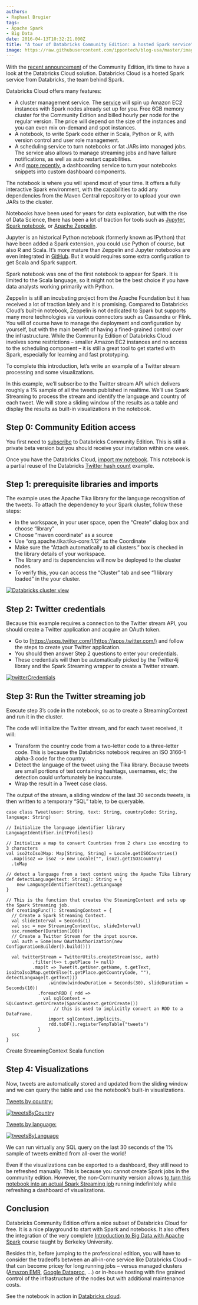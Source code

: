 ```yaml
---
authors:
- Raphael Brugier
tags:
- Apache Spark
- Big Data
date: 2016-04-13T10:32:21.000Z
title: "A tour of Databricks Community Edition: a hosted Spark service"
image: https://raw.githubusercontent.com/ippontech/blog-usa/master/images/2017/01/databricks_logoTM_rgb_TM.svg
---
```


With the [recent announcement](https://databricks.com/blog/2016/02/17/introducing-databricks-community-edition-apache-spark-for-all.html) of the Community Edition, it’s time to have a look at the Databricks Cloud solution. Databricks Cloud is a hosted Spark service from Databricks, the team behind Spark.

Databricks Cloud offers many features:

- A cluster management service. The [service](https://docs.cloud.databricks.com/docs/latest/databricks_guide/02%20Product%20Overview/01%20Clusters.html) will spin up Amazon EC2 instances with Spark nodes already set up for you. Free 6GB memory cluster for the Community Edition and billed hourly per node for the regular version. The price will depend on the size of the instances and you can even mix on-demand and spot instances.
- A notebook, to write Spark code either in Scala, Python or R, with version control and user role management.
- A scheduling service to turn notebooks or fat JARs into managed jobs. The service also allows to manage streaming jobs and have failure notifications, as well as auto restart capabilities.
- And [more recently](https://databricks.com/blog/2016/02/17/introducing-databricks-dashboards.html), a dashboarding service to turn your notebooks snippets into custom dashboard components.

The notebook is where you will spend most of your time. It offers a fully interactive Spark environment, with the capabilities to add any dependencies from the Maven Central repository or to upload your own JARs to the cluster.

Notebooks have been used for years for data exploration, but with the rise of Data Science, there has been a lot of traction for tools such as [Jupyter](http://jupyter.org/), [Spark notebook](http://spark-notebook.io/), or [Apache Zeppelin](https://zeppelin.incubator.apache.org/).

Jupyter is an historical Python notebook (formerly known as IPython) that have been added a Spark extension, you could use Python of course, but also R and Scala. It’s more mature than Zeppelin and Jupyter notebooks are even integrated in [GitHub](https://github.com/blog/1995-github-jupyter-notebooks-3). But it would requires some extra configuration to get Scala and Spark support.

Spark notebook was one of the first notebook to appear for Spark. It is limited to the Scala language, so it might not be the best choice if you have data analysts working primarily with Python.

Zeppelin is still an incubating project from the Apache Foundation but it has received a lot of traction lately and it is promising. Compared to Databricks Cloud’s built-in notebook, Zeppelin is not dedicated to Spark but supports many more technologies via various connectors such as Cassandra or Flink. You will of course have to manage the deployment and configuration by yourself, but with the main benefit of having a fined-grained control over the infrastructure. While the Community Edition of Databricks Cloud involves some restrictions – smaller Amazon EC2 instances and no access to the scheduling component – it is still a great tool to get started with Spark, especially for learning and fast prototyping.

To complete this introduction, let’s write an example of a Twitter stream processing and some visualizations.

In this example, we’ll subscribe to the Twitter stream API which delivers roughly a 1% sample of all the tweets published in realtime. We’ll use Spark Streaming to process the stream and identify the language and country of each tweet.
 We will store a sliding window of the results as a table and display the results as built-in visualizations in the notebook.

## Step 0: Community Edition access

You first need to [subscribe](http://go.databricks.com/databricks-community-edition-beta-waitlist) to Databricks Community Edition. This is still a private beta version but you should receive your invitation within one week.

Once you have the Databricks Cloud, [import my notebook](https://databricks-prod-cloudfront.cloud.databricks.com/public/4027ec902e239c93eaaa8714f173bcfc/7631468844903857/1641217975453210/8780643444584178/latest.html). This notebook is a partial reuse of the Databricks [Twitter hash count](https://docs.cloud.databricks.com/docs/latest/databricks_guide/index.html#08%20Spark%20Streaming/03%20Twitter%20Hashtag%20Count%20-%20Scala.html) example.

## Step 1: prerequisite libraries and imports

The example uses the Apache Tika library for the language recognition of the tweets.
 To attach the dependency to your Spark cluster, follow these steps:

- In the workspace, in your user space, open the “Create” dialog box and choose “library”
- Choose “maven coordinate” as a source
- Use “org.apache.tika:tika-core:1.12” as the Coordinate
- Make sure the “Attach automatically to all clusters.” box is checked in the library details of your workspace.
- The library and its dependencies will now be deployed to the cluster nodes.
- To verify this, you can access the “Cluster” tab and see “1 library loaded” in the your cluster.

[![Databricks cluster view](https://raw.githubusercontent.com/ippontech/blog-usa/master/images/2016/03/clusterView-1024x487.png)](https://raw.githubusercontent.com/ippontech/blog-usa/master/images/2016/03/clusterView.png)

## Step 2: Twitter credentials

Because this example requires a connection to the Twitter stream API, you should create a Twitter application and acquire an OAuth token.

- Go to [https://apps.twitter.com/](https://apps.twitter.com/) and follow the steps to create your Twitter application.
- You should then answer Step 2 questions to enter your credentials.
- These credentials will then be automatically picked by the Twitter4j library and the Spark Streaming wrapper to create a Twitter stream.

[![twitterCredentials](https://raw.githubusercontent.com/ippontech/blog-usa/master/images/2016/03/twitterCredentials-1024x354.png)](https://raw.githubusercontent.com/ippontech/blog-usa/master/images/2016/03/twitterCredentials.png)

## Step 3: Run the Twitter streaming job

Execute step 3’s code in the notebook, so as to create a StreamingContext and run it in the cluster.

The code will initialize the Twitter stream, and for each tweet received, it will:

- Transform the country code from a two-letter code to a three-letter code. This is because the Databricks notebook requires an ISO 3166-1 alpha-3 code for the country.
- Detect the language of the tweet using the Tika library. Because tweets are small portions of text containing hashtags, usernames, etc; the detection could unfortunately be inaccurate.
- Wrap the result in a Tweet case class.

The output of the stream, a sliding window of the last 30 seconds tweets, is then written to a temporary “SQL” table, to be queryable.

```language-scala
case class Tweet(user: String, text: String, countryCode: String, language: String)

// Initialize the language identifier library
LanguageIdentifier.initProfiles()

// Initialize a map to convert Countries from 2 chars iso encoding to 3 characters
val iso2toIso3Map: Map[String, String] = Locale.getISOCountries()
  .map(iso2 => iso2 -> new Locale("", iso2).getISO3Country)
  .toMap

// detect a language from a text content using the Apache Tika library
def detectLanguage(text: String): String = {
    new LanguageIdentifier(text).getLanguage
}

// This is the function that creates the SteamingContext and sets up the Spark Streaming job.
def creatingFunc(): StreamingContext = {
  // Create a Spark Streaming Context.
  val slideInterval = Seconds(1)
  val ssc = new StreamingContext(sc, slideInterval)
  ssc.remember(Duration(100))
  // Create a Twitter Stream for the input source.
  val auth = Some(new OAuthAuthorization(new ConfigurationBuilder().build()))

  val twitterStream = TwitterUtils.createStream(ssc, auth)
          .filter(t=> t.getPlace != null)
          .map(t => Tweet(t.getUser.getName, t.getText, iso2toIso3Map.getOrElse(t.getPlace.getCountryCode, ""), detectLanguage(t.getText)))
                .window(windowDuration = Seconds(30), slideDuration = Seconds(10))
            .foreachRDD { rdd =>
              val sqlContext = SQLContext.getOrCreate(SparkContext.getOrCreate())
                  // this is used to implicitly convert an RDD to a DataFrame.
                import sqlContext.implicits._
                rdd.toDF().registerTempTable("tweets")
            }
  ssc
}
```

Create StreamingContext Scala function
## Step 4: Visualizations

Now, tweets are automatically stored and updated from the sliding window and we can query the table and use the notebook’s built-in visualizations.

<span style="text-decoration: underline;">Tweets by country:</span>

[![tweetsByCountry](https://raw.githubusercontent.com/ippontech/blog-usa/master/images/2016/03/tweetsByCountry-1024x459.png)](https://raw.githubusercontent.com/ippontech/blog-usa/master/images/2016/03/tweetsByCountry.png)

<span style="text-decoration: underline;">Tweets by language:</span>

[![tweetsByLanguage](https://raw.githubusercontent.com/ippontech/blog-usa/master/images/2016/03/tweetsByLanguage-1024x494.png)](https://raw.githubusercontent.com/ippontech/blog-usa/master/images/2016/03/tweetsByLanguage.png)

We can run virtually any SQL query on the last 30 seconds of the 1% sample of tweets emitted from all-over the world!

Even if the visualizations can be exported to a dashboard, they still need to be refreshed manually. This is because you cannot create Spark jobs in the community edition. However, the non-Community version allows [to turn this notebook into an actual Spark Streaming job](https://community.cloud.databricks.com/?o=7631468844903857#externalnotebook/https%3A%2F%2Fdocs.cloud.databricks.com%2Fdocs%2Flatest%2Fdatabricks_guide%2Findex.html%2302%2520Product%2520Overview%2F06%2520Jobs.html) running indefinitely while refreshing a dashboard of visualizations.

## Conclusion

Databricks Community Edition offers a nice subset of Databricks Cloud for free. It is a nice playground to start with Spark and notebooks. It also offers the integration of the very complete [Introduction to Big Data with Apache Spark](https://community.cloud.databricks.com/?o=7631468844903857#externalnotebook/https%3A%2F%2Fdocs.cloud.databricks.com%2Fdocs%2Flatest%2Fcourses%2Findex.html%23Introduction%2520to%2520Big%2520Data%2520with%2520Apache%2520Spark%2520(CS100-1x)%2FIntroduction%2520(README).html) course taught by Berkeley University.

Besides this, before jumping to the professional edition, you will have to consider the tradeoffs between an all-in-one service like Databricks Cloud – that can become pricey for long running jobs – versus managed clusters ([Amazon EMR](https://aws.amazon.com/elasticmapreduce/), [Google Dataproc](https://cloud.google.com/dataproc/), …) or in-house hosting with fine grained control of the infrastructure of the nodes but with additional maintenance costs.

See the notebook in action in [Databricks cloud](https://databricks-prod-cloudfront.cloud.databricks.com/public/4027ec902e239c93eaaa8714f173bcfc/7631468844903857/1641217975453210/8780643444584178/latest.html).
